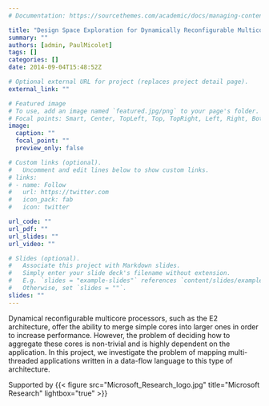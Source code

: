 ```yaml
---
# Documentation: https://sourcethemes.com/academic/docs/managing-content/

title: "Design Space Exploration for Dynamically Reconfigurable Multicore"
summary: ""
authors: [admin, PaulMicolet]
tags: []
categories: []
date: 2014-09-04T15:48:52Z

# Optional external URL for project (replaces project detail page).
external_link: ""

# Featured image
# To use, add an image named `featured.jpg/png` to your page's folder.
# Focal points: Smart, Center, TopLeft, Top, TopRight, Left, Right, BottomLeft, Bottom, BottomRight.
image:
  caption: ""
  focal_point: ""
  preview_only: false

# Custom links (optional).
#   Uncomment and edit lines below to show custom links.
# links:
# - name: Follow
#   url: https://twitter.com
#   icon_pack: fab
#   icon: twitter

url_code: ""
url_pdf: ""
url_slides: ""
url_video: ""

# Slides (optional).
#   Associate this project with Markdown slides.
#   Simply enter your slide deck's filename without extension.
#   E.g. `slides = "example-slides"` references `content/slides/example-slides.md`.
#   Otherwise, set `slides = ""`.
slides: ""
---
```


Dynamical reconfigurable multicore processors, such as the E2 architecture, offer the ability to merge simple cores into larger ones in order to increase performance.
However, the problem of deciding how to aggregate these cores is non-trivial and is highly dependent on the application.
In this project, we investigate the problem of mapping multi-threaded applications written in a data-flow language to this type of architecture.

Supported by {{< figure src="Microsoft_Research_logo.jpg" title="Microsoft Research" lightbox="true" >}}
